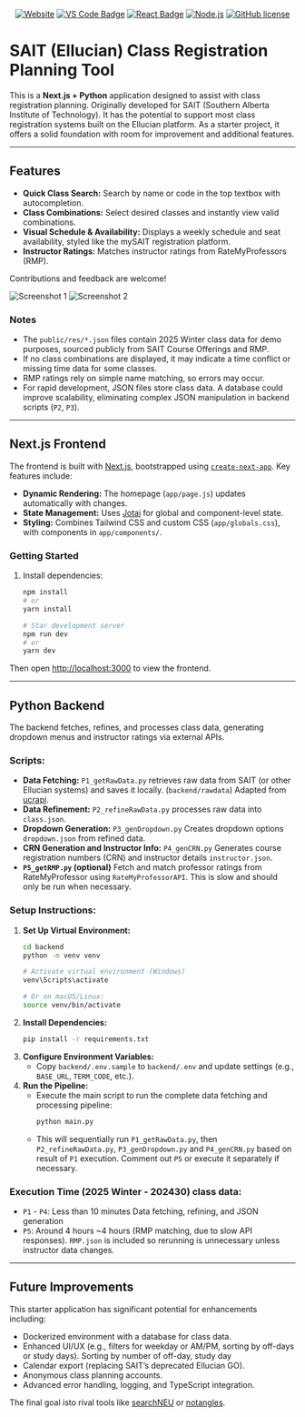 <p align="center">
  <a href="https://searchsait.vercel.app"><img src="https://img.shields.io/website/https/searchsait.vercel.app.svg" alt="Website"></a>
  <a href="https://code.visualstudio.com/"><img src="https://badges.aleen42.com/src/visual_studio_code.svg" alt="VS Code Badge"></a>
  <a href="https://reactjs.org/"><img src="https://cdn.rawgit.com/aleen42/badges/master/src/react.svg" alt="React Badge"></a>
  <a href="https://nodejs.org/en/"><img src="https://cdn.rawgit.com/aleen42/badges/master/src/python.svg" alt="Node.js"></a>
  <a href="https://github.com/sunggeorge/searchsait/blob/master/LICENSE"><img src="https://img.shields.io/badge/license-MIT-blue.svg" alt="GitHub license"></a>
</p>

# SAIT (Ellucian) Class Registration Planning Tool

This is a **Next.js + Python** application designed to assist with class registration planning. Originally developed for SAIT (Southern Alberta Institute of Technology). It has the potential to support most class registration systems built on the Ellucian platform. As a starter project, it offers a solid foundation with room for improvement and additional features.

---

## Features

- **Quick Class Search:** Search by name or code in the top textbox with autocompletion.
- **Class Combinations:** Select desired classes and instantly view valid combinations.
- **Visual Schedule & Availability:** Displays a weekly schedule and seat availability, styled like the mySAIT registration platform.
- **Instructor Ratings:** Matches instructor ratings from RateMyProfessors (RMP).

Contributions and feedback are welcome!

![Screenshot 1](https://github.com/user-attachments/assets/353433d5-f6c2-4233-bb1f-d47978e3bc13)
![Screenshot 2](https://github.com/user-attachments/assets/2415b478-e538-4bf5-b10f-7c8e723c564c)

### Notes

- The `public/res/*.json` files contain 2025 Winter class data for demo purposes, sourced publicly from SAIT Course Offerings and RMP.
- If no class combinations are displayed, it may indicate a time conflict or missing time data for some classes.
- RMP ratings rely on simple name matching, so errors may occur.
- For rapid development, JSON files store class data. A database could improve scalability, eliminating complex JSON manipulation in backend scripts (`P2`, `P3`).

---

## Next.js Frontend

The frontend is built with [Next.js](https://nextjs.org/), bootstrapped using [`create-next-app`](https://github.com/vercel/next.js/tree/canary/packages/create-next-app). Key features include:

- **Dynamic Rendering:** The homepage (`app/page.js`) updates automatically with changes.
- **State Management:** Uses [Jotai](https://github.com/pmndrs/jotai) for global and component-level state.
- **Styling:** Combines Tailwind CSS and custom CSS (`app/globals.css`), with components in `app/components/`.

### Getting Started

1. Install dependencies:
   ```bash
   npm install
   # or
   yarn install

   # Star development server
   npm run dev
   # or
   yarn dev
   ```
Then open [http://localhost:3000](http://localhost:3000) to view the frontend.

---

## Python Backend

The backend fetches, refines, and processes class data, generating dropdown menus and instructor ratings via external APIs.

### Scripts:
- **Data Fetching:** `P1_getRawData.py` retrieves raw data from SAIT (or other Ellucian systems) and saves it locally. (`backend/rawdata`) Adapted from [ucrapi](https://github.com/jstnf/ucrapi.justinf.dev).
- **Data Refinement:** `P2_refineRawData.py` processes raw data into `class.json`.
- **Dropdown Generation:** `P3_genDropdown.py` Creates dropdown options `dropdown.json` from refined data.
- **CRN Generation and Instructor Info:** `P4_genCRN.py` Generates course registration numbers (CRN) and instructor details `instructor.json`.
- **`P5_getRMP.py` (optional)** Fetch and match professor ratings from RateMyProfessor using `RateMyProfessorAPI`. This is slow and should only be run when necessary.

### Setup Instructions:
1. **Set Up Virtual Environment:**
   ```bash
   cd backend
   python -m venv venv

   # Activate virtual environment (Windows)
   venv\Scripts\activate

   # Or on macOS/Linux:
   source venv/bin/activate
   ```
2. **Install Dependencies:**
   ```bash
   pip install -r requirements.txt
   ```
3. **Configure Environment Variables:**
   - Copy `backend/.env.sample` to `backend/.env` and update settings (e.g., `BASE_URL`, `TERM_CODE`, etc.).
4. **Run the Pipeline:**
   - Execute the main script to run the complete data fetching and processing pipeline:
     ```bash
     python main.py
     ```
   - This will sequentially run `P1_getRawData.py`, then `P2_refineRawData.py`, `P3_genDropdown.py` and `P4_genCRN.py` based on result of `P1` execution. Comment out `P5` or execute it separately if necessary.

### Execution Time (2025 Winter - 202430) class data:
- `P1` - `P4`: Less than 10 minutes
Data fetching, refining, and JSON generation
- `P5`: Around 4 hours
~4 hours (RMP matching, due to slow API responses). `RMP.json` is included so rerunning is unnecessary unless instructor data changes.
---

## Future Improvements

This starter application has significant potential for enhancements including:

- Dockerized environment with a database for class data.
- Enhanced UI/UX (e.g., filters for weekday or AM/PM, sorting by off-days or study days).
Sorting by number of off-day, study day
- Calendar export (replacing SAIT’s deprecated Ellucian GO).
- Anonymous class planning accounts.
- Advanced error handling, logging, and TypeScript integration.

The final goal isto rival tools like [searchNEU](https://github.com/sandboxnu/searchneu) or [notangles](https://github.com/devsoc-unsw/notangles).

